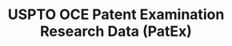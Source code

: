 ---
bigquery: https://console.cloud.google.com/bigquery?p=patents-public-data&d=uspto_oce_pair&page=dataset
citation: 'Graham, S. Marco, A., and Miller, A. (2015). “The USPTO Patent Examination
  Research Dataset: A Window on the Process of Patent Examination.”'
contributors: Graham, S. Marco, A., Miller, A.
cost: None
description: The latest version of PatEx (referred to below as the 2020 release) contains
  detailed information on nearly 11.9 million publicly-viewable provisional and non-provisional
  patent applications to the USPTO and over 4.6 million Patent Cooperation Treaty
  (PCT) applications. It is based on data that OCE downloaded from the Patent Examination
  Data System (PEDS) in April, 2021. The PEDS data are sourced from Public PAIR. The
  first time that OCE used PEDS as the basis of PatEx was for the 2019 release. We
  took the PEDS data and organized it into the familiar PatEx data files, which are
  based on the organization of the Public PAIR portal. The data files include information
  on each application’s characteristics, prosecution history, continuation history,
  claims of foreign priority, patent term adjustment history, publication history,
  and correspondence address information.
documentation: 'For the 2019 and later releases, new technical documentation is available
  https://www.uspto.gov/sites/default/files/documents/PatEx-2019-Technical-Doc.pdf


  A document describing the 2014-2017 data sets is available and can be cited as:
  Graham, Stuart J.H. and Marco, Alan C. and Miller, Richard, The USPTO Patent Examination
  Research Dataset: A Window on the Process of Patent Examination (November 30, 2015).
  Available at SSRN: https://ssrn.com/abstract=2702637.'
last_edit: Mon, 04 Apr 2022 19:06:22 GMT
location: https://www.uspto.gov/ip-policy/economic-research/research-datasets/patent-examination-research-dataset-public-pair
maintained_by: EconomicsData@uspto.gov
related_publications: https://ssrn.com/abstract=29956744, https://ssrn.com/abstract=2702637
schema_fields: '[''uspc_subclass'', ''inventor_rank'', ''examiner_art_unit'', ''appl_status_code'',
  ''wipo_pub_number'', ''small_entity_indicator'', ''correspondence_name_line_1'',
  ''status_description'', ''parent_country_code'', ''correspondence_street_line_1'',
  ''examiner_name_first'', ''correspondence_street_line_2'', ''correspondence_city'',
  ''abandon_date'', ''file_location_date'', ''foreign_parent_id'', ''application_number'',
  ''disposal_type'', ''appl_status_date'', ''filing_date'', ''earliest_pgpub_date'',
  ''correspondence_country_code'', ''aia_first_to_file'', ''child_application_number'',
  ''parent_application_number'', ''application_number_pair'', ''uspc_class'', ''continuation_type'',
  ''correspondence_region_name'', ''correspondence_postal_code'', ''event_code'',
  ''correspondence_name_line_2'', ''parent_filing_date'', ''sequence_number'', ''patent_number'',
  ''correspondence_region_code'', ''inventor_country_name'', ''inventor_name_last'',
  ''examiner_id'', ''correspondence_country_name'', ''examiner_name_middle'', ''inventor_region_code'',
  ''application_type'', ''parent_country'', ''event_description'', ''inventor_country_code'',
  ''file_location'', ''confirm_number'', ''patent_issue_date'', ''invention_subject_matter'',
  ''status_code'', ''inventor_name_middle'', ''child_filing_date'', ''inventor_address_type'',
  ''wipo_pub_date'', ''foreign_parent_date'', ''recorded_date'', ''earliest_pgpub_number'',
  ''inventor_name_first'', ''atty_docket_number'', ''customer_number'', ''examiner_name_last'',
  ''invention_title'']'
shortname: patex
tags:
- patents
- legal
- history
terms_of_use: 'USPTO’s online databases are not designed or intended to be a source
  for bulk downloads of USPTO data when accessed through the website’s interfaces.
  Individuals, companies, IP addresses, or blocks of IP addresses who, in effect,
  deny or decrease service by generating unusually high numbers of database accesses
  (searches, pages, or hits), whether generated manually or in an automated fashion,
  may be denied access to USPTO servers without notice.


  Bulk data products may be separately obtained from the USPTO, either for free or
  at the cost of dissemination. For details, see information on Electronic Bulk Data
  Products: https://www.uspto.gov/learning-and-resources/electronic-bulk-data-products'
title: USPTO OCE Patent Examination Research Data (PatEx)
uuid: 4342caa7-23af-420c-b2f6-6088f133df6a
---